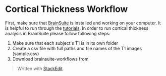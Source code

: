 # Cortical Thickness Workflow

First, make sure that [BrainSuite](http://brainsuite.org) is installed and working on your computer. It is helpful to run through the [tutorials](http://brainsuite.org/tutorials/).
In order to run cortical thickness analysis in BrainSuite please follow following steps:

 1.  Make sure that each subject's T1 is in its own folder 
 2.  Create a csv file with full paths and file names of the T1 images (sample.csv)
 3.  Download brainsuite-workflows from 



> Written with [StackEdit](https://stackedit.io/).
